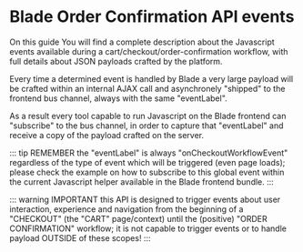 # Blade Order Confirmation API events
On this guide You will find a complete description about the Javascript events available during a cart/checkout/order-confirmation workflow, with full details about JSON payloads crafted by the platform.

Every time a determined event is handled by Blade a very large payload will be crafted within an internal AJAX call and asynchronely "shipped" to the frontend bus channel, always with the same "eventLabel".

As a result every tool capable to run Javascript on the Blade frontend can "subscribe" to the bus channel, in order to capture that "eventLabel" and receive a copy of the payload crafted on the server.

::: tip REMEMBER
the "eventLabel" is always "onCheckoutWorkflowEvent" regardless of the type of event which will be triggered (even page loads); please check the example on how to subscribe to this global event within the current Javascript helper available in the Blade frontend bundle.
:::

::: warning IMPORTANT
this API is designed to trigger events about user interaction, experience and navigation from the beginning of a "CHECKOUT" (the "CART" page/context) until the (positive) "ORDER CONFIRMATION" workflow; it is not capable to trigger events or to handle payload OUTSIDE of these scopes!
:::